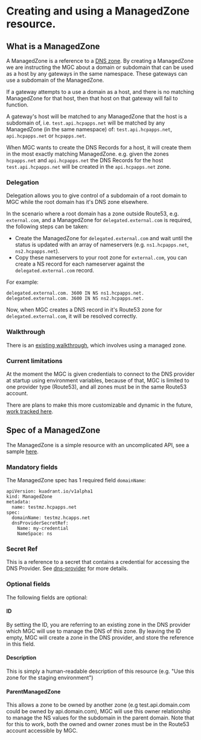 # Creating and using a ManagedZone resource.

## What is a ManagedZone
A ManagedZone is a reference to a [DNS zone](https://en.wikipedia.org/wiki/DNS_zone). 
By creating a ManagedZone we are instructing the MGC about a domain or subdomain that can be used as a host by any gateways in the same namespace.
These gateways can use a subdomain of the ManagedZone.

If a gateway attempts to a use a domain as a host, and there is no matching ManagedZone for that host, then that host on that gateway will fail to function.

A gateway's host will be matched to any ManagedZone that the host is a subdomain of, i.e. `test.api.hcpapps.net` will be matched by any ManagedZone (in the same namespace) of: `test.api.hcpapps.net`, `api.hcpapps.net` or `hcpapps.net`.

When MGC wants to create the DNS Records for a host, it will create them in the most exactly matching ManagedZone.
e.g. given the zones `hcpapps.net` and `api.hcpapps.net` the DNS Records for the host `test.api.hcpapps.net` will be created in the `api.hcpapps.net` zone.

### Delegation
Delegation allows you to give control of a subdomain of a root domain to MGC while the root domain has it's DNS zone elsewhere.

In the scenario where a root domain has a zone outside Route53, e.g. `external.com`, and a ManagedZone for `delegated.external.com` is required, the following steps can be taken:
- Create the ManagedZone for `delegated.external.com` and wait until the status is updated with an array of nameservers (e.g. `ns1.hcpapps.net`, `ns2.hcpapps.net`). 
- Copy these nameservers to your root zone for `external.com`, you can create a NS record for each nameserver against the `delegated.external.com` record.

For example:
```
delegated.external.com. 3600 IN NS ns1.hcpapps.net.
delegated.external.com. 3600 IN NS ns2.hcpapps.net.
```

Now, when MGC creates a DNS record in it's Route53 zone for `delegated.external.com`, it will be resolved correctly.
### Walkthrough
There is an [existing walkthrough](./ocm-control-plane-walkthrough.md), which involves using a managed zone.

### Current limitations
At the moment the MGC is given credentials to connect to the DNS provider at startup using environment variables, because of that, MGC is limited to one provider type (Route53), and all zones must be in the same Route53 account.

There are plans to make this more customizable and dynamic in the future, [work tracked here](https://github.com/Kuadrant/multicluster-gateway-controller/issues/228).

## Spec of a ManagedZone
The ManagedZone is a simple resource with an uncomplicated API, see a sample [here](../../config/samples/kuadrant.io_v1alpha1_managedzone.yaml).

### Mandatory fields
The ManagedZone spec has 1 required field `domainName`:
```asciidoc
apiVersion: kuadrant.io/v1alpha1
kind: ManagedZone
metadata:
  name: testmz.hcpapps.net
spec:
  domainName: testmz.hcapps.net
  dnsProviderSecretRef:
    Name: my-credential
    NameSpace: ns
```

### Secret Ref

This is a reference to a secret that contains a credential for accessing the DNS Provider. See [dns-provider](./dns-provider.md) for more details.

### Optional fields
The following fields are optional:
#### ID
By setting the ID, you are referring to an existing zone in the DNS provider which MGC will use to manage the DNS of this zone.
By leaving the ID empty, MGC will create a zone in the DNS provider, and store the reference in this field.

#### Description
This is simply a human-readable description of this resource (e.g. "Use this zone for the staging environment")

#### ParentManagedZone
This allows a zone to be owned by another zone (e.g test.api.domain.com could be owned by api.domain.com), MGC will use this owner relationship to manage the NS values for the subdomain in the parent domain.
Note that for this to work, both the owned and owner zones must be in the Route53 account accessible by MGC.
